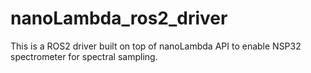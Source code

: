 # nanoLambda_ros2_driver
This is a ROS2 driver built on top of nanoLambda API to enable NSP32 spectrometer for spectral sampling.
